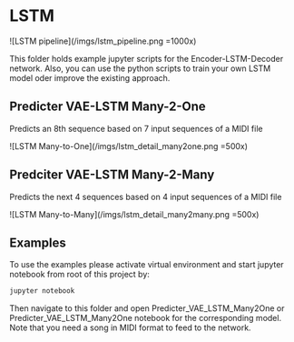 # LSTM

![LSTM pipeline](/imgs/lstm_pipeline.png =1000x)


This folder holds example jupyter scripts for the Encoder-LSTM-Decoder network. Also, you can use the python scripts to train your own LSTM model oder improve the existing approach.

## Predicter VAE-LSTM Many-2-One
Predicts an 8th sequence based on 7 input sequences of a MIDI file

![LSTM Many-to-One](/imgs/lstm_detail_many2one.png =500x)

## Predciter VAE-LSTM Many-2-Many
Predicts the next 4 sequences based on 4 input sequences of a MIDI file

![LSTM Many-to-Many](/imgs/lstm_detail_many2many.png =500x)

## Examples
To use the examples please activate virtual environment and start jupyter notebook from root of this project by:
```bash
jupyter notebook
```
Then navigate to this folder and open Predicter_VAE_LSTM_Many2One or Predicter_VAE_LSTM_Many2One notebook for the corresponding model. Note that you need a song in MIDI format to feed to the network.


<!-- # Train your own!
## Preprocessing of MIDI files
### 1. Transpose MIDI files
If you have not done this for the autoencoder already, transpose your MIDI files to as many pitches as you would like to play in (max. 60 ~ 5 octaves). (File is in Preprocessors)
```bash
python Transposer.py --file_path path/to/dir --tp_by 30 --tp_step_size 1
```
You will end up with lots of midi files which TpBy** endings, which stands for transposed by.

### 2. Cut MIDI files
Make a copy of your transposed MIDI file folder and now cut them all to the same length.
```bash
python MIDI_file_equalizer.py --file_path path/to/dir
```

### 3. Train and save LSTM model
Go to the LSTM folder and train and save your model with your MIDI files.
```bash
python VAE_LSTM_Many2Many.py
```
or
```bash
python VAE_LSTM_Many2One.py
```-->
